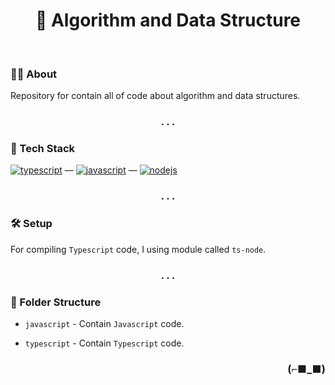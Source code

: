 <h1 align="center">💆 Algorithm and Data Structure</h1>

<br>

### 👨‍💻 About

Repository for contain all of code about algorithm and data structures.

<h3 align="center">. . .</h3>

### 🧰 Tech Stack

[<img alt="typescript" src="https://img.shields.io/badge/TypeScript-007ACC?style=for-the-badge&logo=typescript&logoColor=white" />](https://www.typescriptlang.org/) —
[<img alt="javascript" src="https://img.shields.io/badge/JavaScript-323330?style=for-the-badge&logo=javascript&logoColor=F7DF1E" />](https://developer.mozilla.org/en-US/docs/Web/javascript) —
[<img alt="nodejs" src="https://img.shields.io/badge/Node.js-339933?style=for-the-badge&logo=nodedotjs&logoColor=white" />](https://nodejs.org)

<h3 align="center">. . .</h3>

### 🛠 Setup

For compiling `Typescript` code, I using module called `ts-node`.

<h3 align="center">. . .</h3>

### 📂 Folder Structure

- `javascript` - Contain `Javascript` code.

- `typescript` - Contain `Typescript` code.

<h3 align="right">(⌐■_■)</h3>
